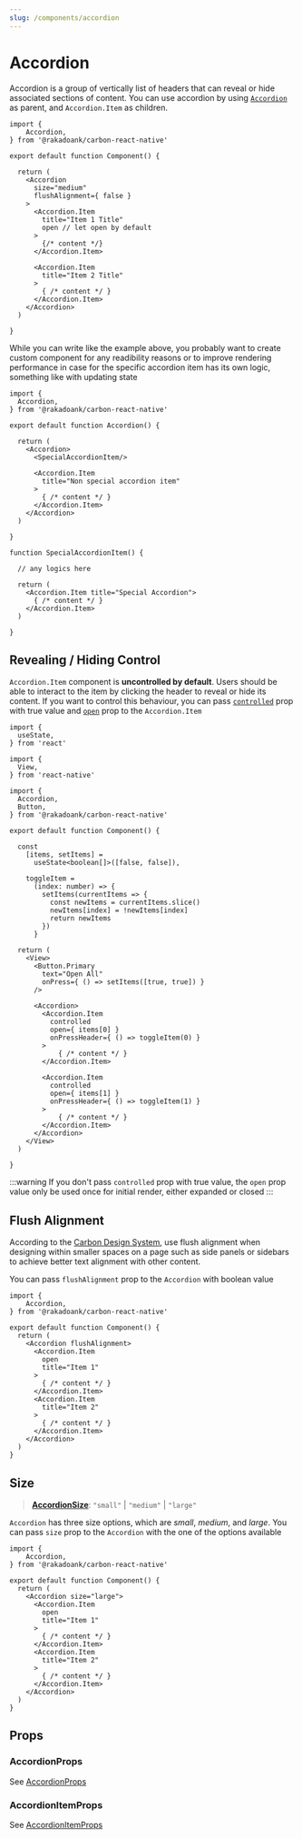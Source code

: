 ```yaml
---
slug: /components/accordion
---
```


# Accordion

Accordion is a group of vertically list of headers that can reveal or hide associated sections of content. You can use accordion by using [`Accordion`](../definitions/functions/Accordion.md) as parent, and `Accordion.Item` as children.

```tsx
import {
    Accordion,
} from '@rakadoank/carbon-react-native'

export default function Component() {

  return (
    <Accordion
      size="medium"
      flushAlignment={ false }
    >
      <Accordion.Item
        title="Item 1 Title"
        open // let open by default
      >
        {/* content */}
      </Accordion.Item>

      <Accordion.Item
        title="Item 2 Title"
      >
        { /* content */ }
      </Accordion.Item>
    </Accordion>
  )

}
```

While you can write like the example above, you probably want to create custom component for any readibility reasons or to improve rendering performance in case for the specific accordion item has its own logic, something like with updating state

```tsx
import {
  Accordion,
} from '@rakadoank/carbon-react-native'

export default function Accordion() {

  return (
    <Accordion>
      <SpecialAccordionItem/>

      <Accordion.Item
        title="Non special accordion item"
      >
        { /* content */ }
      </Accordion.Item>
    </Accordion>
  )

}

function SpecialAccordionItem() {

  // any logics here

  return (
    <Accordion.Item title="Special Accordion">
      { /* content */ }
    </Accordion.Item>
  )

}
```

## Revealing / Hiding Control

`Accordion.Item` component is **uncontrolled by default**. Users should be able to interact to the item by clicking the header to reveal or hide its content. If you want to control this behaviour, you can pass [`controlled`](../definitions/interfaces/AccordionItemProps.md#controlled) prop with true value and [`open`](../definitions/interfaces/AccordionItemProps.md#open) prop to the `Accordion.Item`

```tsx
import {
  useState,
} from 'react'

import {
  View,
} from 'react-native'

import {
  Accordion,
  Button,
} from '@rakadoank/carbon-react-native'

export default function Component() {

  const
    [items, setItems] =
      useState<boolean[]>([false, false]),

    toggleItem =
      (index: number) => {
        setItems(currentItems => {
          const newItems = currentItems.slice()
          newItems[index] = !newItems[index]
          return newItems
        })
      }

  return (
    <View> 
      <Button.Primary
        text="Open All"
        onPress={ () => setItems([true, true]) }
      />

      <Accordion>
        <Accordion.Item
          controlled
          open={ items[0] }
          onPressHeader={ () => toggleItem(0) }
        >
            { /* content */ }
        </Accordion.Item>

        <Accordion.Item
          controlled
          open={ items[1] }
          onPressHeader={ () => toggleItem(1) }
        >
            { /* content */ }
        </Accordion.Item>
      </Accordion>
    </View>
  )

}
```

:::warning
If you don't pass `controlled` prop with true value, the `open` prop value only be used once for initial render, either expanded or closed
:::

## Flush Alignment

According to the [Carbon Design System](https://carbondesignsystem.com/components/accordion/usage/#alignment), use flush alignment when designing within smaller spaces on a page such as side panels or sidebars to achieve better text alignment with other content.

You can pass `flushAlignment` prop to the `Accordion` with boolean value

```tsx
import {
    Accordion,
} from '@rakadoank/carbon-react-native'

export default function Component() {
  return (
    <Accordion flushAlignment>
      <Accordion.Item
        open
        title="Item 1"
      >
        { /* content */ }
      </Accordion.Item>
      <Accordion.Item
        title="Item 2"
      >
        { /* content */ }
      </Accordion.Item>
    </Accordion>
  )
}
```

## Size

> [**AccordionSize**](../definitions/type-aliases/AccordionSize.md): `"small"` \| `"medium"` \| `"large"`

`Accordion` has three size options, which are *small*, *medium*, and *large*. You can pass `size` prop to the `Accordion` with the one of the options available

```tsx
import {
    Accordion,
} from '@rakadoank/carbon-react-native'

export default function Component() {
  return (
    <Accordion size="large">
      <Accordion.Item
        open
        title="Item 1"
      >
        { /* content */ }
      </Accordion.Item>
      <Accordion.Item
        title="Item 2"
      >
        { /* content */ }
      </Accordion.Item>
    </Accordion>
  )
}
```

## Props

### AccordionProps
See [AccordionProps](../definitions/interfaces/AccordionProps.md)

### AccordionItemProps
See [AccordionItemProps](../definitions/interfaces/AccordionItemProps.md)